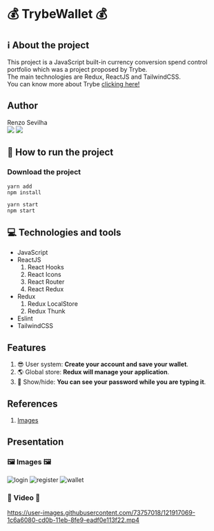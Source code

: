 # 💰 TrybeWallet 💰
## ℹ️ About the project
This project is a JavaScript built-in currency conversion spend control portfolio
which was a project proposed by Trybe.
<br/>
The main technologies are Redux, ReactJS and TailwindCSS.
<br/>
You can know more about Trybe [clicking here!](https://www.betrybe.com/)

## Author
Renzo Sevilha
<br />
<a href="https://www.linkedin.com/in/renzo-sevilha/"><img src="https://img.shields.io/badge/linkedin-0077B5.svg?style=for-the-badge&logo=linkedin&logoColor=white"></a>
<a href="mailto:sevilharenzo@gmail.com"><img src="https://img.shields.io/badge/e‑mail-D14836.svg?style=for-the-badge&logo=GMail&logoColor=white"></a>

## 🤔 How to run the project
### Download the project
```
yarn add
npm install
```
```
yarn start
npm start
```
## 💻 Technologies and tools
* JavaScript
* ReactJS
  1. React Hooks
  1. React Icons
  1. React Router
  1. React Redux
* Redux
  1. Redux LocalStore
  1. Redux Thunk
* Eslint
* TailwindCSS

## Features
1. 😎 User system: __Create your account and save your wallet__.
1. 🌎 Global store: __Redux will manage your application__.
1. 🥷 Show/hide: __You can see your password while you are typing it__.

## References
1. [Images](https://undraw.co)

## Presentation
### 🖼️ Images 🖼️
![login](https://user-images.githubusercontent.com/73757018/121916987-078dcd00-cd0b-11eb-85b5-f42d128eef68.png)
![register](https://user-images.githubusercontent.com/73757018/121916992-08266380-cd0b-11eb-8f8c-45689491a3be.png)
![wallet](https://user-images.githubusercontent.com/73757018/121916994-08befa00-cd0b-11eb-9f97-583a604bbe5c.png)

### 🎥 Video 🎥
https://user-images.githubusercontent.com/73757018/121917069-1c6a6080-cd0b-11eb-8fe9-eadf0e113f22.mp4


